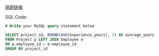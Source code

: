 [原题链接](https://leetcode-cn.com/problems/project-employees-i/)

SQL Code:

```sql
# Write your MySQL query statement below

SELECT project_id, ROUND(AVG(experience_years), 2) AS average_years
FROM Project p LEFT JOIN Employee e
ON p.employee_id = e.employee_id
GROUP BY project_id
```
